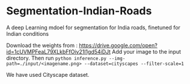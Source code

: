 # Segmentation-Indian-Roads
A deep Learning mdoel for segmentation for India roads, finetuned for Indian conditions 

Download the weights from : https://drive.google.com/open?id=1cUVMPFeaL79XLkbFfOiv21l1gd54iDJt
Add your image to the input directory.
Then run `python inference.py --img-path=./input/<imagename.png> --dataset=cityscapes --filter-scale=1`

We have used Cityscape dataset. 
